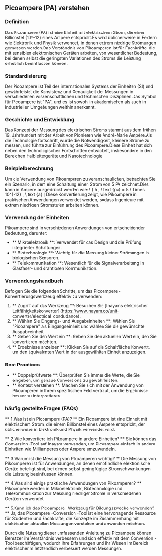 ## Picoampere (PA) verstehen

### Definition
Das Picoampere (PA) ist eine Einheit mit elektrischem Strom, die einer Billionstel (10^-12) eines Ampere entspricht.Es wird üblicherweise in Feldern wie Elektronik und Physik verwendet, in denen extrem niedrige Strömungen gemessen werden.Das Verständnis von Pikoamperen ist für Fachkräfte, die mit sensiblen elektronischen Geräten arbeiten, von wesentlicher Bedeutung, bei denen selbst die geringsten Variationen des Stroms die Leistung erheblich beeinflussen können.

### Standardisierung
Der Picoampere ist Teil des internationalen Systems der Einheiten (SI) und gewährleistet die Konsistenz und Genauigkeit der Messungen in verschiedenen wissenschaftlichen und technischen Disziplinen.Das Symbol für Picoampere ist "PA", und es ist sowohl in akademischen als auch in industriellen Umgebungen weithin anerkannt.

### Geschichte und Entwicklung
Das Konzept der Messung des elektrischen Stroms stammt aus dem frühen 19. Jahrhundert mit der Arbeit von Pionieren wie André-Marie Ampère.Als die Technologie fortschritt, wurde die Notwendigkeit, kleinere Ströme zu messen, und führte zur Einführung des Picoampere.Diese Einheit hat sich neben den technologischen Fortschritten entwickelt, insbesondere in den Bereichen Halbleitergeräte und Nanotechnologie.

### Beispielberechnung
Um die Verwendung von Pikoamperen zu veranschaulichen, betrachten Sie ein Szenario, in dem eine Schaltung einen Strom von 5 PA zeichnet.Dies kann in Ampere ausgedrückt werden wie:
\ [
5 \, \ text {pa} = 5 \ Times 10^{-12} \, \ text {a}
\]
Diese Konvertierung zeigt, wie Pikoampere in praktischen Anwendungen verwendet werden, sodass Ingenieure mit extrem niedrigen Stromstufen arbeiten können.

### Verwendung der Einheiten
Pikoampere sind in verschiedenen Anwendungen von entscheidender Bedeutung, darunter:
- ** Mikroelektronik **: Verwendet für das Design und die Prüfung integrierter Schaltungen.
- ** Biotechnologie **: Wichtig für die Messung kleiner Strömungen in biologischen Sensoren.
- ** Telekommunikation **: Wesentlich für die Signalverarbeitung in Glasfaser- und drahtlosen Kommunikation.

### Verwendungshandbuch
Befolgen Sie die folgenden Schritte, um das Picoampere -Konvertierungswerkzeug effektiv zu verwenden:
1. ** Zugriff auf das Werkzeug **: Besuchen Sie [Inayams elektrischer Leitfähigkeitskonverter] (https://www.inayam.co/unit-converter/electrical_condudance).
2. ** Wählen Sie Eingangs- und Ausgabeinheiten **: Wählen Sie "Picoampere" als Eingangseinheit und wählen Sie die gewünschte Ausgabeeinheit.
3. ** Geben Sie den Wert ein **: Geben Sie den aktuellen Wert ein, den Sie konvertieren möchten.
4. ** Ergebnisse anzeigen **: Klicken Sie auf die Schaltfläche Konvertit, um den äquivalenten Wert in der ausgewählten Einheit anzuzeigen.

### Best Practices
- ** Doppelprüfwerte **: Überprüfen Sie immer die Werte, die Sie eingeben, um genaue Conversions zu gewährleisten.
- ** Kontext verstehen **: Machen Sie sich mit der Anwendung von Pikoamperen in Ihrem spezifischen Feld vertraut, um die Ergebnisse besser zu interpretieren.
.

### häufig gestellte Fragen (FAQs)

** 1.Was ist ein Picoampere (PA)? **
Ein Picoampere ist eine Einheit mit elektrischem Strom, die einem Billionstel eines Ampere entspricht, der üblicherweise in Elektronik und Physik verwendet wird.

** 2.Wie konvertiere ich Pikoampere in andere Einheiten? **
Sie können das Conversion -Tool auf Inayam verwenden, um Picoampere einfach in andere Einheiten wie Milliamperes oder Ampere umzuwandeln.

** 3.Warum ist die Messung von Pikoamperen wichtig? **
Die Messung von Pikoamperen ist für Anwendungen, an denen empfindliche elektronische Geräte beteiligt sind, bei denen selbst geringfügige Stromschwankungen die Leistung beeinflussen können.

** 4.Was sind einige praktische Anwendungen von Pikoamperen? **
Pikoampere werden in Mikroelektronik, Biotechnologie und Telekommunikation zur Messung niedriger Ströme in verschiedenen Geräten verwendet.

** 5.Kann ich das Picoampere -Werkzeug für Bildungszwecke verwenden? **
Ja, das Picoampere -Conversion -Tool ist eine hervorragende Ressource für Studenten und Fachkräfte, die Konzepte im Zusammenhang mit elektrischen aktuellen Messungen verstehen und anwenden möchten.

Durch die Nutzung dieser umfassenden Anleitung zu Picoampere können Benutzer ihr Verständnis verbessern und sich effektiv mit dem Conversion -Tool beschäftigen, wodurch ihre Erfahrungen und ihr Wissen im Bereich elektrischer m letztendlich verbessert werden Messungen.